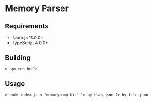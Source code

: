 # Memory Parser

## Requirements
* Node.js 16.0.0+
* TypeScript 4.0.0+

## Building
```console
> npm run build
```

## Usage
```console
> node index.js < "memorydump.bin" 1> by_flag.json 2> by_file.json
```